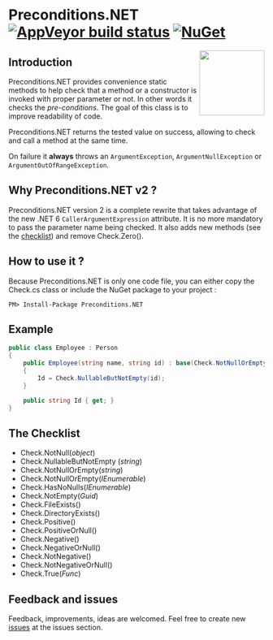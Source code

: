 # Preconditions.NET [![AppVeyor build status](https://ci.appveyor.com/api/projects/status/p1qsj8wt27023w0u/branch/master?svg=true)](https://ci.appveyor.com/project/lecaillon/preconditions/branch/master) [![NuGet](https://buildstats.info/nuget/Preconditions.NET)](https://www.nuget.org/packages/Preconditions.NET)
<img align="right" width="128px" height="128px" src="https://raw.githubusercontent.com/lecaillon/Preconditions/master/logo128.png">

## Introduction

Preconditions.NET provides convenience static methods to help check that a method or a constructor is invoked with proper parameter or not. In other words it checks the *pre-conditions*. The goal of this class is to improve readability of code.

Preconditions.NET returns the tested value on success, allowing to check and call a method at the same time.

On failure it **always** throws an `ArgumentException`, `ArgumentNullException` or `ArgumentOutOfRangeException`.

## Why Preconditions.NET v2 ?

Preconditions.NET version 2 is a complete rewrite that takes advantage of the new .NET 6 `CallerArgumentExpression` attribute.
It is no more mandatory to pass the parameter name being checked.
It also adds new methods (see the [checklist](#the-checklist)) and remove Check.Zero().

## How to use it ?

Because Preconditions.NET is only one code file, you can either copy the Check.cs class or include the NuGet package to your project :
```
PM> Install-Package Preconditions.NET
```

## Example

```c#
public class Employee : Person
{
    public Employee(string name, string id) : base(Check.NotNullOrEmpty(name))
    {
        Id = Check.NullableButNotEmpty(id);
    }

    public string Id { get; }
}
```

## The Checklist

- Check.NotNull(*object*)
- Check.NullableButNotEmpty (*string*)
- Check.NotNullOrEmpty(*string*)
- Check.NotNullOrEmpty(*IEnumerable*)
- Check.HasNoNulls(*IEnumerable*)
- Check.NotEmpty(*Guid*)
- Check.FileExists()
- Check.DirectoryExists()
- Check.Positive()
- Check.PositiveOrNull()
- Check.Negative()
- Check.NegativeOrNull()
- Check.NotNegative()
- Check.NotNegativeOrNull()
- Check.True(*Func<bool>*)

## Feedback and issues
Feedback, improvements, ideas are welcomed.
Feel free to create new [issues](https://github.com/lecaillon/Preconditions/issues) at the issues section.
